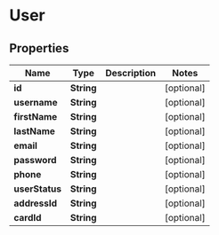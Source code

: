 

# User

## Properties

Name | Type | Description | Notes
------------ | ------------- | ------------- | -------------
**id** | **String** |  |  [optional]
**username** | **String** |  |  [optional]
**firstName** | **String** |  |  [optional]
**lastName** | **String** |  |  [optional]
**email** | **String** |  |  [optional]
**password** | **String** |  |  [optional]
**phone** | **String** |  |  [optional]
**userStatus** | **String** |  |  [optional]
**addressId** | **String** |  |  [optional]
**cardId** | **String** |  |  [optional]




